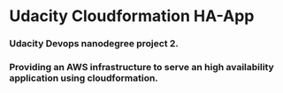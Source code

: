 # Udacity Cloudformation HA-App
### Udacity Devops nanodegree project 2.
### Providing an AWS infrastructure to serve an high availability application using cloudformation.
